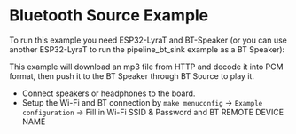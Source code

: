 # Bluetooth Source Example

To run this example you need ESP32-LyraT and BT-Speaker (or you can use another ESP32-LyraT to run the pipeline_bt_sink example as a BT Speaker):

This example will download an mp3 file from HTTP and decode it into PCM format,
then push it to the BT Speaker through BT Source to play it.

- Connect speakers or headphones to the board.
- Setup the Wi-Fi and BT connection by `make menuconfig` -> `Example configuration` -> Fill in Wi-Fi SSID & Password and BT REMOTE DEVICE NAME

